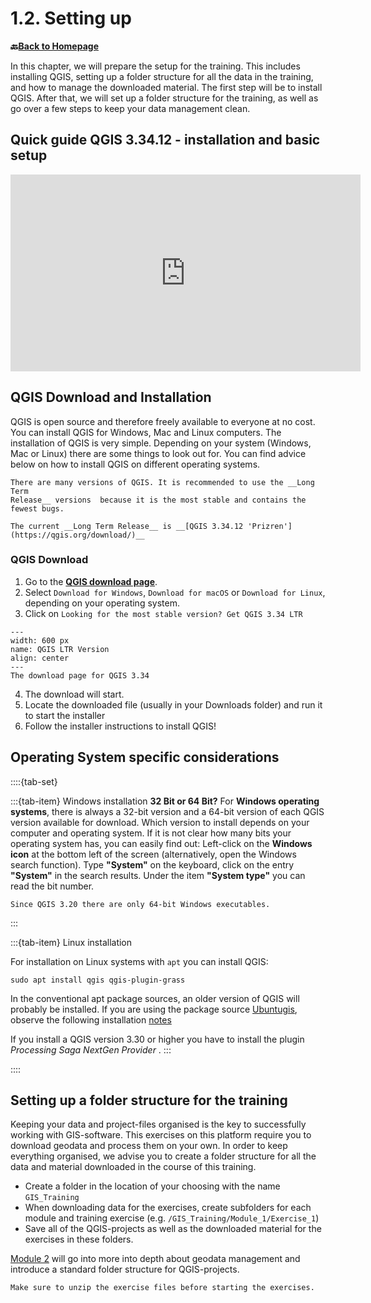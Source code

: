# 1.2. Setting up

__🔙[Back to Homepage](/content/intro.md)__

In this chapter, we will prepare the setup for the training. This includes installing QGIS, setting up a folder structure for all the data in the training, and how to manage the downloaded material. The first step will be to install QGIS. After that, we will set up a folder structure for the training, as well as go over a few steps to keep your data management clean.

## Quick guide QGIS 3.34.12 - installation and basic setup


<iframe width="560" height="315" src="https://youtube.com/embed/ck4PjoOIwMQ?si=8HHR03VzpyuhXOmr" title="YouTube video player" frameborder="0" allow="accelerometer; autoplay; clipboard-write; encrypted-media; gyroscope; picture-in-picture; web-share" allowfullscreen></iframe>

## QGIS Download and Installation

QGIS is open source and therefore freely available to everyone at no cost. You 
can install QGIS for Windows, Mac and Linux computers. The installation of QGIS 
is very simple. Depending on your system (Windows, Mac or Linux) there are some 
things to look out for. You can find advice below on how to install QGIS on 
different operating systems. 

```{Warning} 
There are many versions of QGIS. It is recommended to use the __Long Term 
Release__ versions  because it is the most stable and contains the fewest bugs.

The current __Long Term Release__ is __[QGIS 3.34.12 'Prizren'](https://qgis.org/download/)__
```

### QGIS Download

1. Go to the [__QGIS download page__](https://www.qgis.org/en/site/forusers/download.html).
2. Select `Download for Windows`, `Download for macOS` or `Download for Linux`, 
depending on your operating system.
3. Click on `Looking for the most stable version? Get QGIS 3.34 LTR`

```{figure} /fig/QGIS_download_LTR_version.png
---
width: 600 px
name: QGIS LTR Version
align: center
---
The download page for QGIS 3.34
```

4. The download will start.
5. Locate the downloaded file (usually in your Downloads folder) and run it to 
start the installer
6. Follow the installer instructions to install QGIS!

## Operating System specific considerations

::::{tab-set}

:::{tab-item} Windows installation
__32 Bit or 64 Bit?__
For __Windows operating systems__, there is always a 32-bit version and a 64-bit 
version of each QGIS version available for download. Which version to install 
depends on your computer and operating system. If it is not clear how many bits 
your operating system has, you can easily find out: Left-click on the __Windows 
icon__ at the bottom left of the screen (alternatively, open the Windows search 
function). Type __"System"__ on the keyboard, click on the entry __"System"__ in 
the search results. Under the item __"System type"__ you can read the bit number.

```{Note} 
Since QGIS 3.20 there are only 64-bit Windows executables.
```

:::

:::{tab-item} Linux installation

For installation on Linux systems with `apt` you can install QGIS:

```
sudo apt install qgis qgis-plugin-grass
```

In the conventional apt package sources, an older version of QGIS will probably 
be installed. If you are using the package source [Ubuntugis](https://launchpad.net/~ubuntugis/+archive/ubuntu/ppa), 
observe the following installation [notes](https://qgis.org/en/site/forusers/alldownloads.html#repositories)

If you install a QGIS version 3.30 or higher you have to install the plugin 
_Processing Saga NextGen Provider_ . 
:::

::::

## Setting up a folder structure for the training

Keeping your data and project-files organised is the key to successfully working with GIS-software. This exercises on this platform require you to download geodata and process them on your own. In order to keep everything organised, we advise you to create a folder structure for all the data and material downloaded in the course of this training.

- Create a folder in the location of your choosing with the name `GIS_Training` 
- When downloading data for the exercises, create subfolders for each module and training exercise (e.g. `/GIS_Training/Module_1/Exercise_1`)
- Save all of the QGIS-projects as well as the downloaded material for the exercises in these folders. 



[Module 2](/content/Modul_2/en_qgis_geodata_concept.md) will go into more into depth about geodata management and introduce a standard folder structure for QGIS-projects. 

```{note}
Make sure to unzip the exercise files before starting the exercises. 
```



